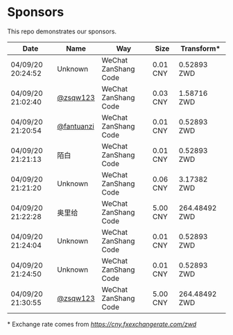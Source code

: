 # Sponsors

This repo demonstrates our sponsors.

| Date | Name | Way | Size | Transform* |
| ---- | ---- | --- | ---- | --------- |
| 04/09/20 20:24:52| Unknown | WeChat ZanShang Code | 0.01 CNY | 0.52893 ZWD |
| 04/09/20 21:02:40 | [@zsqw123](https://github.com/zsqw123) |  WeChat ZanShang Code | 0.03 CNY | 1.58716 ZWD |
| 04/09/20 21:20:54 | [@fantuanzi](https://github.com/fantuanzi) | WeChat ZanShang Code | 0.01 CNY | 0.52893 ZWD |
| 04/09/20 21:21:13 | 陌白 | WeChat ZanShang Code | 0.01 CNY | 0.52893 ZWD |
| 04/09/20 21:21:20 | Unknown | WeChat ZanShang Code | 0.06 CNY | 3.17382 ZWD |
| 04/09/20 21:22:28 | 奥里给 | WeChat ZanShang Code | 5.00 CNY | 264.48492 ZWD |
| 04/09/20 21:24:04 | Unknown | WeChat ZanShang Code | 0.01 CNY | 0.52893 ZWD |
| 04/09/20 21:24:50 | Unknown | WeChat ZanShang Code | 0.01 CNY | 0.52893 ZWD |
| 04/09/20 21:30:55 | [@zsqw123](https://github.com/zsqw123) | WeChat ZanShang Code | 5.00 CNY | 264.48492 ZWD |

\* Exchange rate comes from *https://cny.fxexchangerate.com/zwd*

